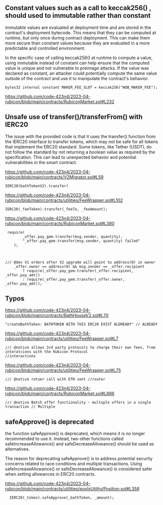 ## Constant values such as a call to keccak256() , should used to immutable rather than constant


immutable values are evaluated at deployment time and are stored in the contract's deployment bytecode. This means that they can be computed at runtime, but only once during contract deployment. This can make them more secure than constant values because they are evaluated in a more predictable and controlled environment.

In the specific case of calling keccak256() at runtime to compute a value, using immutable instead of constant can help ensure that the computed value is unique and not vulnerable to preimage attacks. If the value was declared as constant, an attacker could potentially compute the same value outside of the contract and use it to manipulate the contract's behavior.

    bytes32 internal constant MAKER_FEE_SLOT = keccak256("WOB_MAKER_FEE"); 

https://github.com/code-423n4/2023-04-rubicon/blob/main/contracts/RubiconMarket.sol#L232





## Unsafe use of transfer()/transferFrom() with IERC20 


The issue with the provided code is that it uses the transfer() function from the IERC20 interface to transfer tokens, which may not be safe for all tokens that implement the ERC20 standard. Some tokens, like Tether (USDT), do not follow the standard by not returning a boolean value as required by the specification. This can lead to unexpected behavior and potential vulnerabilities in the smart contract. 

https://github.com/code-423n4/2023-04-rubicon/blob/main/contracts/V2Migrator.sol#L59 

    IERC20(bathTokenV2).transfer(

https://github.com/code-423n4/2023-04-rubicon/blob/main/contracts/utilities/FeeWrapper.sol#L102 

    IERC20(_feeToken).transfer(_feeTo, _feeAmount); 

https://github.com/code-423n4/2023-04-rubicon/blob/main/contracts/RubiconMarket.sol#L380 

     require(
            _offer.pay_gem.transfer(msg.sender, quantity),
            "_offer.pay_gem.transfer(msg.sender, quantity) failed"
        ); 



    /// @dev V1 orders after V2 upgrade will point to address(0) in owner
        _offer.owner == address(0) && msg.sender == _offer.recipient
            ? require(_offer.pay_gem.transfer(_offer.recipient, _offer.pay_amt))
            : require(_offer.pay_gem.transfer(_offer.owner, _offer.pay_amt));

## Typos 

https://github.com/code-423n4/2023-04-rubicon/blob/main/contracts/BathHouseV2.sol#L70 

    "createBathToken: BATHTOKEN WITH THIS ERC20 EXIST ALDREADY" // ALREADY  


https://github.com/code-423n4/2023-04-rubicon/blob/main/contracts/utilities/FeeWrapper.sol#L7
  
    /// @notice allows 3rd party protocols to charge their own fees, from interatcions with the Rubicon Protocol
    //interactions 


https://github.com/code-423n4/2023-04-rubicon/blob/main/contracts/utilities/FeeWrapper.sol#L75

    /// @notice rotuer call with ETH sent //router 

https://github.com/code-423n4/2023-04-rubicon/blob/main/contracts/RubiconMarket.sol#L886

    /// @notice Batch offer functionality - multuple offers in a single transaction // Multiple 


## safeApprove() is deprecated 

the function safeApprove() is deprecated, which means it is no longer recommended to use it. Instead, two other functions called safeIncreaseAllowance() and safeDecreaseAllowance() should be used as alternatives.

The reason for deprecating safeApprove() is to address potential security concerns related to race conditions and multiple transactions. Using safeIncreaseAllowance() or safeDecreaseAllowance() is considered safer when setting allowances in ERC20 contracts.


https://github.com/code-423n4/2023-04-rubicon/blob/main/contracts/utilities/poolsUtility/Position.sol#L358 

      IERC20(_token).safeApprove(_bathToken, _amount); 


